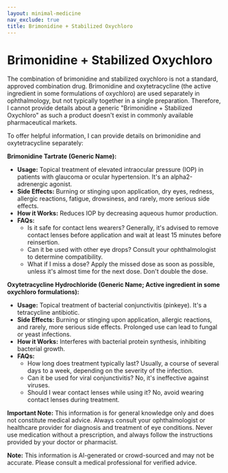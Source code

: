 ```yaml
---
layout: minimal-medicine
nav_exclude: true
title: Brimonidine + Stabilized Oxychloro
---
```


# Brimonidine + Stabilized Oxychloro

The combination of brimonidine and stabilized oxychloro is not a standard, approved combination drug.  Brimonidine and oxytetracycline (the active ingredient in some formulations of oxychloro) are used separately in ophthalmology, but not typically together in a single preparation.  Therefore, I cannot provide details about a generic "Brimonidine + Stabilized Oxychloro" as such a product doesn't exist in commonly available pharmaceutical markets.

To offer helpful information, I can provide details on brimonidine and oxytetracycline separately:


**Brimonidine Tartrate (Generic Name):**

* **Usage:**  Topical treatment of elevated intraocular pressure (IOP) in patients with glaucoma or ocular hypertension.  It's an alpha2-adrenergic agonist.
* **Side Effects:** Burning or stinging upon application, dry eyes, redness, allergic reactions, fatigue, drowsiness, and rarely, more serious side effects.
* **How it Works:** Reduces IOP by decreasing aqueous humor production.
* **FAQs:**
    * Is it safe for contact lens wearers?  Generally, it's advised to remove contact lenses before application and wait at least 15 minutes before reinsertion.
    * Can it be used with other eye drops?  Consult your ophthalmologist to determine compatibility.
    * What if I miss a dose? Apply the missed dose as soon as possible, unless it's almost time for the next dose.  Don't double the dose.


**Oxytetracycline Hydrochloride (Generic Name; Active ingredient in some oxychloro formulations):**

* **Usage:** Topical treatment of bacterial conjunctivitis (pinkeye).  It's a tetracycline antibiotic.
* **Side Effects:** Burning or stinging upon application, allergic reactions, and rarely, more serious side effects.  Prolonged use can lead to fungal or yeast infections.
* **How it Works:** Interferes with bacterial protein synthesis, inhibiting bacterial growth.
* **FAQs:**
    * How long does treatment typically last?  Usually, a course of several days to a week, depending on the severity of the infection.
    * Can it be used for viral conjunctivitis? No, it's ineffective against viruses.
    * Should I wear contact lenses while using it?  No, avoid wearing contact lenses during treatment.


**Important Note:** This information is for general knowledge only and does not constitute medical advice.  Always consult your ophthalmologist or healthcare provider for diagnosis and treatment of eye conditions.  Never use medication without a prescription, and always follow the instructions provided by your doctor or pharmacist.


**Note:** This information is AI-generated or crowd-sourced and may not be accurate. Please consult a medical professional for verified advice.